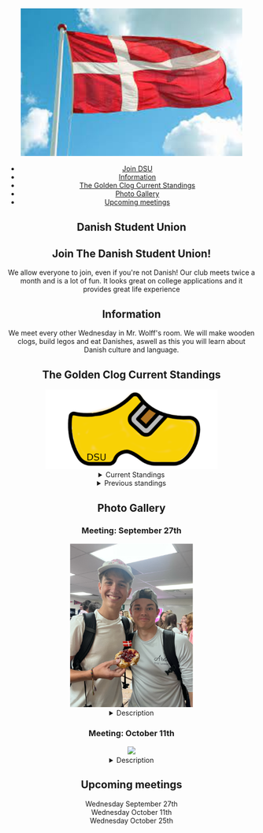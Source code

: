 

<html lang="en">
<head>
    <meta charset="UTF-8">
    <meta name="viewport" content="width=device-width, initial-scale=1.0">
    <link rel="stylesheet" href="styles.css"> 
</head>
    <body>
    <header>
        <h1> </h1>
        <img src = "denmark flag.jpeg" width = "450" height ="300"> 
        <nav>
            <ul>
                <li><a href="#home">Join DSU</a>
                <li><a href="#shop">Information</a></li>
                <li><a href="#TGC">The Golden Clog Current Standings</a></li>
                <li><a href="#watch 1">Photo Gallery</a></li>
                <li><a href="#about">Upcoming meetings</a></li>
        </ul>
    </nav>

<section id="home">
  <h1> Danish Student Union<h1> 
    </section>
<h2> Join The Danish Student Union!</h2> 
    <p>We allow everyone to join, even if you're not Danish! Our club meets twice a month and is a lot of fun. It looks great on college applications and it provides great life experience</p>
<section id="shop">
<h2> Information </h2> 
  <p> We meet every other Wednesday in Mr. Wolff's room. We will make wooden clogs, build legos and eat Danishes, aswell as this you will learn about Danish culture and language. </p>
  </section>
<section id= "TGC"> 
    <h2> The Golden Clog Current Standings </h2> 
    <img src = "TGC.png" width ="350">

   <details><summary> Current Standings </summary> 
    <p> 1st place (The Golden Clog): Clogs, Omega Clogs, Clog Dogs & Clog Champs <b>  3 points </b><br>2nd place (The Silver Clog): Cloggers <b>2 points</b><br>3rd place (The Bronze Clog): <b>0 points</b> <br> Last place (The Swedish Clog): <b>0 points</b> </p></details>
    <details><summary> Previous standings </summary> 
    <p> <b>September 27th</b><br><p> 1st place (The Golden Clog): Clogs, Cloggers, Clog Dogs & Clog Champs <b>  1 point </b><br>2nd place (The Silver Clog): <b>0 points</b><br>3rd place (The Bronze Clog): <b>0 points</b> <br> Last place (The Swedish Clog): <b>0 points</b> </p></details> 
    </section>
<h2> Photo Gallery </h2>
<section id= "watch 1"> 
    <h3> Meeting: September 27th </h3> 
    <img src = "dsu1.png" width ="250">

   <details><summary> Description </summary> 
    <p> Eating Danishes at DSU  </p></details>
    </section>

<section id= "watch 2"> 
   <h3> Meeting: October 11th</h3> 
   <img src = "Image2.png" width ="250">
  <details><summary> Description </summary><p> W meeting, we learned about Danish stereotypes and played a game related to them   </p> </details>
  </section>
    <section id="about">
    <h2> Upcoming meetings </h2>
    <p> Wednesday September 27th <br>
    Wednesday October 11th <br> 
    Wednesday October 25th</p>

 

    
    
</body>
</html>


    
